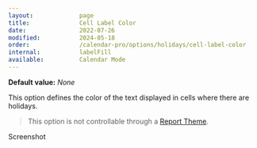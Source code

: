 ```yaml
---
layout:             page
title:              Cell Label Color
date:               2022-07-26
modified:           2024-05-18
order:              /calendar-pro/options/holidays/cell-label-color
internal:           labelFill
available:          Calendar Mode
---
```

**Default value:** *None*

This option defines the color of the text displayed in cells where there are holidays.

> This option is not controllable through a [Report Theme](../../features/themes.md).

<todo>Screenshot</todo>